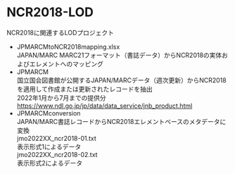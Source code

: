 # NCR2018-LOD
NCR2018に関連するLODプロジェクト

- JPMARCMtoNCR2018mapping.xlsx  
  JAPAN/MARC MARC21フォーマット（書誌データ）からNCR2018の実体およびエレメントへのマッピング
- JPMARCM  
  国立国会図書館が公開するJAPAN/MARCデータ（週次更新）からNCR2018を適用して作成または更新されたレコードを抽出  
  2022年1月から7月までの提供分  
  https://www.ndl.go.jp/jp/data/data_service/jnb_product.html
- JPMARCMconversion  
  JAPAN/MARC書誌レコードからNCR2018エレメントベースのメタデータに変換  
  jmo2022XX_ncr2018-01.txt  
  表示形式1によるデータ  
  jmo2022XX_ncr2018-02.txt  
  表示形式2によるデータ  
